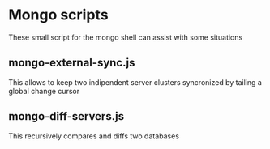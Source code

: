 # Mongo scripts

These small script for the mongo shell can assist with some situations

## mongo-external-sync.js

This allows to keep two indipendent server clusters syncronized by tailing a global change cursor

## mongo-diff-servers.js

This recursively compares and diffs two databases

